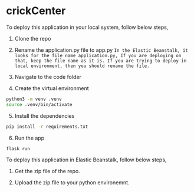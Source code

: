 # crickCenter

To deploy this application in your local system, follow below steps,

1. Clone the repo

2. Rename the application.py file to app.py
```In the Elastic Beanstalk, it looks for the file name application.py, If you are deploying on that, keep the file name as it is. If you are trying to deploy in local environment, then you should rename the file.```

3. Navigate to the code folder

4. Create the virtual environment 
```sh
python3 -m venv .venv
source .venv/bin/activate
```

5. Install the dependencies
 ```sh
pip install -r requirements.txt
```

6. Run the app
```sh
flask run
```

To deploy this application in Elastic Beanstalk, follow below steps,

1. Get the zip file of the repo.

2. Upload the zip file to your python environemnt.
